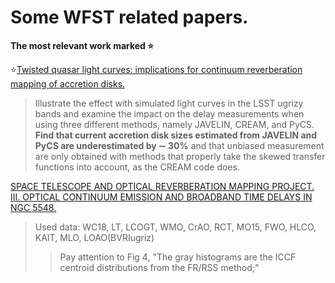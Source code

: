 # Some WFST related papers.

**The most relevant work marked :star:**

:star:[Twisted quasar light curves: implications for continuum reverberation mapping of accretion disks.](https://arxiv.org/abs/1909.08638 "Chan 2020, et al.")
>Illustrate the effect with simulated light curves in the LSST ugrizy bands and
examine the impact on the delay measurements when using three different methods, namely JAVELIN, CREAM, and PyCS.
**Find that current accretion disk sizes estimated from JAVELIN and PyCS are underestimated by ∼ 30%** and that
unbiased measurement are only obtained with methods that properly take the skewed transfer functions into account,
as the CREAM code does. 

[SPACE TELESCOPE AND OPTICAL REVERBERATION MAPPING PROJECT. III. OPTICAL CONTINUUM
EMISSION AND BROADBAND TIME DELAYS IN NGC 5548.](https://iopscience.iop.org/article/10.3847/0004-637X/821/1/56 "Fausnaugh 2016, et al.")
>Used data: WC18, LT, LCOGT, WMO, CrAO, RCT, MO15, FWO, HLCO, KAIT,
MLO, LOAO(BVRIugriz)
>>Pay attention to Fig 4, "The gray histograms are the ICCF centroid distributions from the FR/RSS
method;" 
